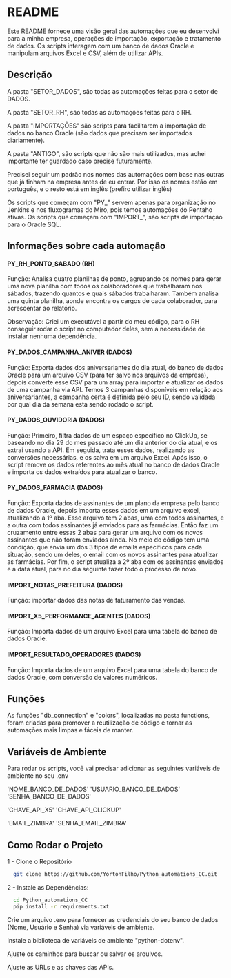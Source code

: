 
# README

Este README fornece uma visão geral das automações que eu desenvolvi para a minha empresa, operações de importação, exportação e tratamento de dados. Os scripts interagem com um banco de dados Oracle e manipulam arquivos Excel e CSV, além de utilizar APIs.

## Descrição

A pasta "SETOR_DADOS", são todas as automações feitas para o setor de DADOS. 

A pasta "SETOR_RH", são todas as automações feitas para o RH.

A pasta "IMPORTAÇÕES" são scripts para facilitarem a importação de dados no banco Oracle (são dados que precisam ser importados diariamente).

A pasta "ANTIGO", são scripts que não são mais utilizados, mas achei importante ter guardado caso precise futuramente.

Precisei seguir um padrão nos nomes das automações com base nas outras que já tinham na empresa antes de eu entrar. Por isso os nomes estão em português, e o resto está em inglês (prefiro utilizar inglês)

Os scripts que começam com "PY_" servem apenas para organização no Jenkins e nos fluxogramas do Miro, pois temos automações do Pentaho ativas. Os scripts que começam com "IMPORT_", são scripts de importação para o Oracle SQL.

## Informações sobre cada automação

#### PY_RH_PONTO_SABADO (RH)

Função: Analisa quatro planilhas de ponto, agrupando os nomes para gerar uma nova planilha com todos os colaboradores que trabalharam nos sábados, trazendo quantos e quais sábados trabalharam. Também analisa uma quinta planilha, aonde encontra os cargos de cada colaborador, para acrescentar ao relatório.

Observação: Criei um executável a partir do meu código, para o RH conseguir rodar o script no computador deles, sem a necessidade de instalar nenhuma dependência.

#### PY_DADOS_CAMPANHA_ANIVER (DADOS)

Função: Exporta dados dos aniversariantes do dia atual, do banco de dados Oracle para um arquivo CSV (para ter salvo nos arquivos da empresa), depois converte esse CSV para um array para importar e atualizar os dados de uma campanha via API. Temos 3 campanhas disponíveis em relação aos aniversáriantes, a campanha certa é definida pelo seu ID, sendo validada por qual dia da semana está sendo rodado o script.

#### PY_DADOS_OUVIDORIA (DADOS)

Função: Primeiro, filtra dados de um espaço específico no ClickUp, se baseando no dia 29 do mes passado até um dia anterior do dia atual, e os extrai usando a API. Em seguida, trata esses dados, realizando as conversões necessárias, e os salva em um arquivo Excel. Após isso, o script remove os dados referentes ao mês atual no banco de dados Oracle e importa os dados extraídos para atualizar o banco. 

#### PY_DADOS_FARMACIA (DADOS)

Função: Exporta dados de assinantes de um plano da empresa pelo banco de dados Oracle, depois importa esses dados em um arquivo excel, atualizando a 1º aba. Esse arquivo tem 2 abas, uma com todos assinantes, e a outra com todos assinantes já enviados para as farmácias. Então faz um cruzamento entre essas 2 abas para gerar um arquivo com os novos assinantes que não foram enviados ainda. No meio do código tem uma condição, que envia um dos 3 tipos de emails específicos para cada situação, sendo um deles, o email com os novos assinantes para atualizar as farmácias. Por fim, o script atualiza a 2º aba com os assinantes enviados e a data atual, para no dia seguinte fazer todo o processo de novo.

#### IMPORT_NOTAS_PREFEITURA (DADOS)

Função: importar dados das notas de faturamento das vendas.

#### IMPORT_X5_PERFORMANCE_AGENTES (DADOS)

Função: Importa dados de um arquivo Excel para uma tabela do banco de dados Oracle. 

#### IMPORT_RESULTADO_OPERADORES (DADOS)

Função: Importa dados de um arquivo Excel para uma tabela do banco de dados Oracle, com conversão de valores numéricos. 

## Funções

As funções "db_connection" e "colors", localizadas na pasta functions, foram criadas para promover a reutilização de código e tornar as automações mais limpas e fáceis de manter.

## Variáveis de Ambiente

Para rodar os scripts, você vai precisar adicionar as seguintes variáveis de ambiente no seu .env

'NOME_BANCO_DE_DADOS'
'USUARIO_BANCO_DE_DADOS'
'SENHA_BANCO_DE_DADOS'

'CHAVE_API_X5'
'CHAVE_API_CLICKUP'

'EMAIL_ZIMBRA'
'SENHA_EMAIL_ZIMBRA'

## Como Rodar o Projeto

1 - Clone o Repositório

```bash
  git clone https://github.com/YortonFilho/Python_automations_CC.git
```
    
2 - Instale as Dependências:

```bash
  cd Python_automations_CC
  pip install -r requirements.txt
```
Crie um arquivo .env para fornecer as credenciais do seu banco de dados (Nome, Usuário e Senha) via variáveis de ambiente. 

Instale a biblioteca de variáveis de ambiente "python-dotenv".

Ajuste os caminhos para buscar ou salvar os arquivos.

Ajuste as URLs e as chaves das APIs.
